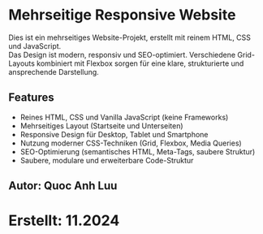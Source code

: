 # Mehrseitige Responsive Website

Dies ist ein mehrseitiges Website-Projekt, erstellt mit reinem HTML, CSS und JavaScript.  
Das Design ist modern, responsiv und SEO-optimiert. Verschiedene Grid-Layouts kombiniert mit Flexbox sorgen für eine klare, strukturierte und ansprechende Darstellung.

## Features

- Reines HTML, CSS und Vanilla JavaScript (keine Frameworks)  
- Mehrseitiges Layout (Startseite und Unterseiten)  
- Responsive Design für Desktop, Tablet und Smartphone  
- Nutzung moderner CSS-Techniken (Grid, Flexbox, Media Queries)  
- SEO-Optimierung (semantisches HTML, Meta-Tags, saubere Struktur)  
- Saubere, modulare und erweiterbare Code-Struktur  

## Autor: Quoc Anh Luu
# Erstellt: 11.2024
